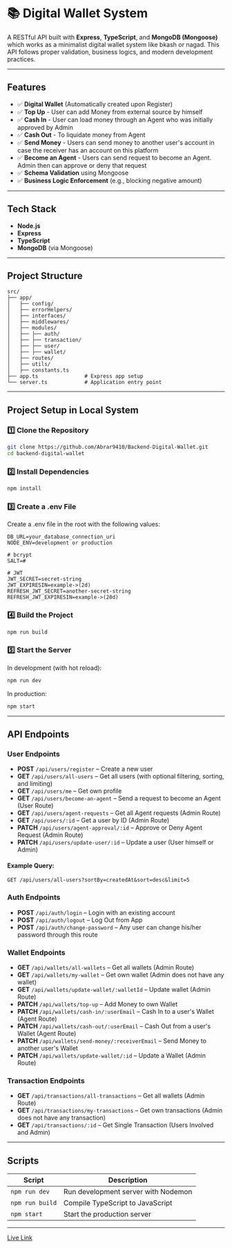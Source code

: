 # 📚 Digital Wallet System

A RESTful API built with **Express**, **TypeScript**, and **MongoDB (Mongoose)** which works as a minimalist digital wallet system like bkash or nagad. This API follows proper validation, business logics, and modern development practices.

---

## Features

- ✅ **Digital Wallet** (Automatically created upon Register)
- ✅ **Top Up** - User can add Money from external source by himself 
- ✅ **Cash In** - User can load money through an Agent who was initially approved by Admin
- ✅ **Cash Out** - To liquidate money from Agent
- ✅ **Send Money** - Users can send money to another user's account in case the receiver has an account on this platform
- ✅ **Become an Agent** - Users can send request to become an Agent. Admin then can approve or deny that request
- ✅ **Schema Validation** using Mongoose
- ✅ **Business Logic Enforcement** (e.g., blocking negative amount)

---

## Tech Stack

- **Node.js**
- **Express**
- **TypeScript**
- **MongoDB** (via Mongoose)

---

## Project Structure

```plaintext
src/
├── app/
│   ├── config/     
│   ├── errorHelpers/     
│   ├── interfaces/      
│   ├── middlewares/          
│   ├── modules/          
│   ├── ├── auth/          
│   ├── ├── transaction/         
│   ├── ├── user/          
│   ├── ├── wallet/          
│   ├── routes/          
│   ├── utils/          
│   ├── constants.ts          
├── app.ts               # Express app setup
└── server.ts            # Application entry point
```

---

## Project Setup in Local System

### 1️⃣ Clone the Repository

```bash
git clone https://github.com/Abrar9410/Backend-Digital-Wallet.git
cd backend-digital-wallet
```

### 2️⃣ Install Dependencies

```bash
npm install
```

### 3️⃣ Create a .env File
Create a .env file in the root with the following values:

```env
DB_URL=your_database_connection_uri
NODE_ENV=development or production

# bcrypt
SALT=#

# JWT
JWT_SECRET=secret-string
JWT_EXPIRESIN=example->(2d)
REFRESH_JWT_SECRET=another-secret-string
REFRESH_JWT_EXPIRESIN=example->(20d)
```

### 4️⃣ Build the Project

```bash
npm run build
```

### 5️⃣ Start the Server
In development (with hot reload):

```bash
npm run dev
```

In production:

```bash
npm start
```

---

## API Endpoints

### User Endpoints

- **POST** `/api/users/register` – Create a new user  
- **GET** `/api/users/all-users` – Get all users (with optional filtering, sorting, and limiting)  
- **GET** `/api/users/me` – Get own profile
- **GET** `/api/users/become-an-agent` – Send a request to become an Agent (User Route)
- **GET** `/api/users/agent-requests` – Get all Agent requests (Admin Route)
- **GET** `/api/users/:id` – Get a user by ID (Admin Route)
- **PATCH** `/api/users/agent-approval/:id` – Approve or Deny Agent Request (Admin Route)  
- **PATCH** `/api/users/update-user/:id` – Update a user (User himself or Admin)  

#### Example Query:

```http
GET /api/users/all-users?sortBy=createdAt&sort=desc&limit=5
```

### Auth Endpoints

- **POST** `/api/auth/login` – Login with an existing account  
- **POST** `/api/auth/logout` – Log Out from App  
- **POST** `/api/auth/change-password` – Any user can change his/her password through this route  


### Wallet Endpoints

- **GET** `/api/wallets/all-wallets` – Get all wallets (Admin Route)  
- **GET** `/api/wallets/my-wallet` – Get own wallet (Admin does not have any wallet)  
- **GET** `/api/wallets/update-wallet/:walletId` – Update wallet (Admin Route)
- **PATCH** `/api/wallets/top-up` – Add Money to own Wallet  
- **PATCH** `/api/wallets/cash-in/:userEmail` – Cash In to a user's Wallet (Agent Route)  
- **PATCH** `/api/wallets/cash-out/:userEmail` – Cash Out from a user's Wallet (Agent Route)
- **PATCH** `/api/wallets/send-money/:receiverEmail` – Send Money to another user's Wallet
- **PATCH** `/api/wallets/update-wallet/:id` – Update a Wallet (Admin Route)


### Transaction Endpoints

- **GET** `/api/transactions/all-transactions` – Get all wallets (Admin Route)  
- **GET** `/api/transactions/my-transactions` – Get own transactions (Admin does not have any transaction)  
- **GET** `/api/transactions/:id` – Get Single Transaction (Users Involved and Admin)


---

## Scripts

| Script         | Description                           |
|----------------|---------------------------------------|
| `npm run dev`  | Run development server with Nodemon   |
| `npm run build`| Compile TypeScript to JavaScript      |
| `npm start`    | Start the production server           |

---

[Live Link](https://backend-digital-wallet-henna.vercel.app/)
